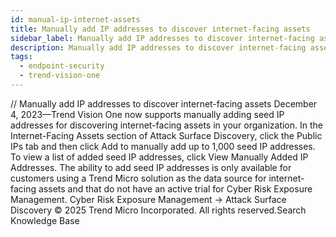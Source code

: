 ```yaml
---
id: manual-ip-internet-assets
title: Manually add IP addresses to discover internet-facing assets
sidebar_label: Manually add IP addresses to discover internet-facing assets
description: Manually add IP addresses to discover internet-facing assets
tags:
  - endpoint-security
  - trend-vision-one
---
```


/*<![CDATA[*/ $('#title').html($('meta[name=map-description]').attr('content')); /*]]>*/ Manually add IP addresses to discover internet-facing assets December 4, 2023—Trend Vision One now supports manually adding seed IP addresses for discovering internet-facing assets in your organization. In the Internet-Facing Assets section of Attack Surface Discovery, click the Public IPs tab and then click Add to manually add up to 1,000 seed IP addresses. To view a list of added seed IP addresses, click View Manually Added IP Addresses. The ability to add seed IP addresses is only available for customers using a Trend Micro solution as the data source for internet-facing assets and that do not have an active trial for Cyber Risk Exposure Management. Cyber Risk Exposure Management → Attack Surface Discovery © 2025 Trend Micro Incorporated. All rights reserved.Search Knowledge Base